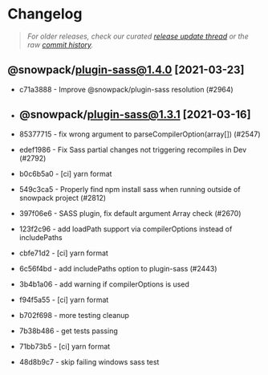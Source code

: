 # Changelog

> *For older releases, check our curated [release update thread](https://github.com/snowpackjs/snowpack/discussions/1183) or the raw [commit history](https://github.com/snowpackjs/snowpack/commits/main/plugins/plugin-sass).*

## @snowpack/plugin-sass@1.4.0 [2021-03-23]

* c71a3888 - Improve @snowpack/plugin-sass resolution (#2964) <Drew Powers>

* ## @snowpack/plugin-sass@1.3.1 [2021-03-16]

* 85377715 - fix wrong argument to parseCompilerOption(array[]) (#2547) <Danzo7>
* edef1986 - Fix Sass partial changes not triggering recompiles in Dev (#2792) <Mark Miller>
* b0c6b5a0 - [ci] yarn format <matthewp>
* 549c3ca5 - Properly find npm install sass when running outside of snowpack project (#2812) <Matthew Phillips>
* 397f06e6 - SASS plugin, fix default argument Array check (#2670) <Leon Montealegre>
* 123f2c96 - add loadPath support via compilerOptions instead of includePaths 
* cbfe71d2 - [ci] yarn format 
* 6c56f4bd - add includePaths option to plugin-sass (#2443) <Danzo7>
* 3b4b1a06 - add warning if compilerOptions is used 
* f94f5a55 - [ci] yarn format 
* b702f698 - more testing cleanup 
* 7b38b486 - get tests passing 
* 71bb73b5 - [ci] yarn format 
* 48d8b9c7 - skip failing windows sass test 

